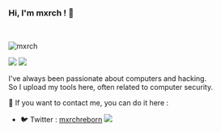 ### Hi, I'm mxrch ! 👋

<br>
<p> <img src="https://komarev.com/ghpvc/?username=mxrch&label=Profile%20views&color=blueviolet&style=flat" alt="mxrch" /></p>

<img src="https://github-readme-stats.vercel.app/api?username=mxrch&show_icons=true&hide_border=true&theme=radical" />
<img src="https://github-readme-stats.vercel.app/api/wakatime?username=mxrch&api_domain=wakapi.dev&range=last_30_days&hide_border=true&theme=radical&custom_title=Coding%20stats%20(last%2030%20days)&layout=compact" />

I've always been passionate about computers and hacking.\
So I upload my tools here, often related to computer security.

📧 If you want to contact me, you can do it here :
- 🐦 Twitter : [mxrchreborn](https://twitter.com/mxrchreborn)
![](https://hit.yhype.me/github/profile?user_id=17338428)
